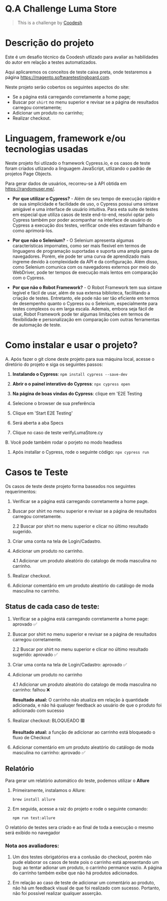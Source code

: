 # Q.A Challenge Luma Store
>  This is a challenge by [Coodesh](https://coodesh.com/)

# Descrição do projeto
Este é um desafio técnico da Coodesh utlizado para avaliar as habilidades do autor em relação a testes automatizados.

Aqui aplicaremos os conceitos de teste caixa preta, onde testaremos a página https://magento.softwaretestingboard.com. 

Neste projeto serão cobertos os seguintes aspectos do site: 
- Se a página está carregando corretamente a home page;
- Buscar por `shirt` no menu superior e revisar se a página de resultados carregou corretamente;
- Adicionar um produto no carrinho;
- Realizar checkout.

# Linguagem, framework e/ou tecnologias usadas
Neste projeto foi utlizado o framework Cypress.io, e os casos de teste foram criados utlizando a linguagem JavaScript, utlizando o padrão de projetos Page Objects.

Para gerar dados de usuários, recorreu-se à API obtida em https://randomuser.me/.

- **Por que utilizar o Cypress?** - Além de seu tempo de execução rápido e de sua simplicidade e facilidade de uso, o Cypress possui uma sintaxe amigável e uma interface de usuário  intuitiva. Para esta suite de testes em especial que utiliza  casos de teste end-to-end, resolvi optar pelo Cypress também por poder acompanhar na interface de usuário do Cypress a execução dos testes, verificar onde eles estavam falhando e como aprimorá-los. 

- **Por que não o Selenium?** - O Selenium apresenta algumas características impornates, como ser mais flexível em termos de linguagens de programação suportadas e suporta uma ampla gama de navegadores. Porém, ele pode ter uma curva de aprendizado mais íngreme devido à complexidade da API e da configuração. Além disso, como Selenium comunica com os navegadores externos por meio do WebDriver, pode ter tempos de execução mais lentos em comparação com o Cypress.

- **Por que não o  Robot Framework?** - O Robot Framework tem sua sintaxe legível e fácil de usar, além de sua extensa biblioteca, facilitando a criação de testes. Entretanto, ele pode não ser tão eficiente em termos de desempenho quanto o Cypress ou o Selenium, especialmente para testes complexos ou em larga escala. Ademais, embora seja fácil de usar, Robot Framework pode ter algumas limitações em termos de flexibilidade e personalização em comparação com outras ferramentas de automação de teste.

# Como instalar e usar o projeto?

A. Após fazer o git clone deste projeto para sua máquina local, acesse o diretório do projeto e siga os seguintes passos: 

1. **Instalando o Cypress**: 
`npm install cypress --save-dev`

2. **Abrir o o painel interativo do Cypress**: 
`npx cypress open`

3. **Na página de boas vindas do Cypress**: clique em 'E2E Testing

4. Selecione o browser de sua preferência

5. Clique em 'Start E2E Testing'

6. Será aberta a aba Specs

7. Clique no caso de teste verifyLumaStore.cy 

B. Você pode também rodar o porjeto no modo headless

1. Após installar o Cypress, rode o seguinte código:
`npx cypress run`


# Casos te Teste

Os casos de teste deste projeto forma baseados nos seguintes requerimentos: 

1. Verificar se a página está carregando corretamente a home page.

2. Buscar por shirt no menu superior e revisar se a página de resultados carregou corretamente. 
    
    2.2 Buscar por shirt no menu superior e clicar no último resultado sugerido. 

3. Criar uma conta na tela de Login/Cadastro.

4. Adicionar um produto no carrinho.

    4.1 Adicionar um produto aleatório do catalogo de moda masculina no carrinho.

5. Realizar checkout.

6. Adicionar comentário em um produto aleatório do catálogo de moda masculina no carrinho.

## Status de cada caso de teste: 
1. Verificar se a página está carregando corretamente a home page: aprovado ✅

2. Buscar por shirt no menu superior e revisar se a página de resultados carregou corretamente. 
    
    2.2 Buscar por shirt no menu superior e clicar no último resultado sugerido: aprovado ✅

3. Criar uma conta na tela de Login/Cadastro: aprovado ✅

4. Adicionar um produto no carrinho

    4.1 Adicionar um produto aleatório do catalogo de moda masculina no carrinho: falhou ❌

    **Resultado atual:** O carrinho não atualiza em relação à quantidade adicionada, e não há qualuqer feedback ao usuário de que o produto foi adicionado com sucesso

5. Realizar checkout: BLOQUEADO 🟥

    **Resultado atual:** a função de adicionar ao carrinho está bloqueado o fluxo de Checkout

6. Adicionar comentário em um produto aleatório do catálogo de moda masculina no carrinho: aprovado ✅


## Relatório

Para gerar um relatório automático do teste, podemos utilizar o **Allure** 

1. Primeiramente, instalamos o Allure: 

    `brew install allure`

2. Em seguida, acesse a raiz do projeto e rode o seguinte comando: 

    `npm run test:allure`

O relatório de testes sera criado e ao final de toda a execução o mesmo será exibido no navegador

### Nota aos avaliadores: 

1. Um dos testes obrigatórios era a conlusão do checkout, porém não pude elaborar os casos de teste pois o carrinho está apresentando um bug: ao tentar adionar um produto, o carrinho permance vazio. A página do carrinho também exibe que não há produtos adicionados. 

2. Em relação ao caso de teste de adicionar um comentário ao produto, não há um feedback visual de que foi realizado com sucesso. Portanto, não foi possível realizar qualquer asserção. 


